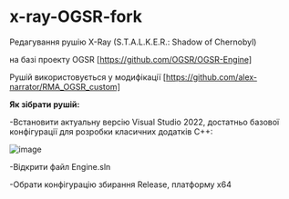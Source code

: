 # x-ray-OGSR-fork
Редагування рушію X-Ray (S.T.A.L.K.E.R.: Shadow of Chernobyl) 

на базі проекту OGSR [https://github.com/OGSR/OGSR-Engine]

Рушій використовується у модифікації [https://github.com/alex-narrator/RMA_OGSR_custom]

**Як зібрати рушій:**

-Встановити актуальну версію Visual Studio 2022, достатньо базової конфігурації для розробки класичних додатків С++:

![image](https://user-images.githubusercontent.com/23098597/221806357-2e4ce52b-a931-4023-a62e-fc57f26fd32f.png)

-Відкрити файл Engine.sln

-Обрати конфігурацію збирання Release, платформу x64
